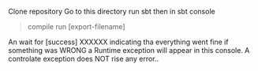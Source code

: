 Clone repository
Go to this directory
run sbt 
then in sbt console 
> compile 
> run [export-filename]

An wait for 
[success] XXXXXX indicating tha everything went fine if something was WRONG a Runtime exception will appear 
in this console.
A controlate exception does NOT rise any error..
